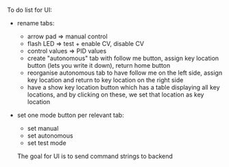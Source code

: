 To do list for UI:

- rename tabs:
    - arrow pad => manual control
    - flash LED => test + enable CV, disable CV
    - control values => PID values
    - create "autonomous" tab with follow me button, assign key location button (lets you write it down), return home button
    - reorganise autonomous tab to have follow me on the left side, assign key location and return to key location on the right side
    - have a show key location button which has a table displaying all key locations, and by clicking on these, we set that location as key location
 
- set one mode button per relevant tab:
    - set manual
    - set autonomous
    - set test mode
 
  
   
  The goal for UI is to send command strings to backend

